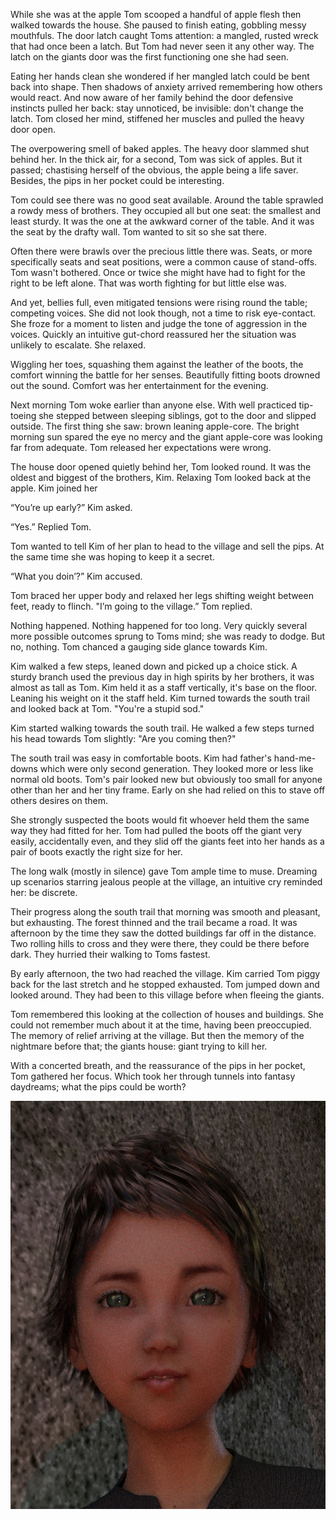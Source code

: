 While she was at the apple Tom scooped a handful of apple flesh then walked towards the house. She paused to finish eating, gobbling messy mouthfuls. The door latch caught Toms attention: a mangled, rusted wreck that had once been a latch. But Tom had never seen it any other way. The latch on the giants door was the first functioning one she had seen. 

Eating her hands clean she wondered if her mangled latch could be bent back into shape. Then shadows of anxiety arrived remembering how others would react. And now aware of her family behind the door defensive instincts pulled her back: stay unnoticed, be invisible: don't change the latch. Tom closed her mind, stiffened her muscles and pulled the heavy door open.

The overpowering smell of baked apples. The heavy door slammed shut behind her. In the thick air, for a second, Tom was sick of apples. But it passed; chastising herself of the obvious, the apple being a life saver. Besides, the pips in her pocket could be interesting. 

Tom could see there was no good seat available. Around the table sprawled a rowdy mess of brothers. They occupied all but one seat: the smallest and least sturdy. It was the one at the awkward corner of the table. And it was the seat by the drafty wall. Tom wanted to sit so she sat there. 

Often there were brawls over the precious little there was. Seats, or more specifically seats and seat positions, were a common cause of stand-offs. Tom wasn't bothered. Once or twice she might have had to fight for the right to be left alone. That was worth fighting for but little else was. 

And yet, bellies full, even mitigated tensions were rising round the table; competing voices. She did not look though, not a time to risk eye-contact. She froze for a moment to listen and judge the tone of aggression in the voices. Quickly an intuitive gut-chord reassured her the situation was unlikely to escalate. She relaxed. 

Wiggling her toes, squashing them against the leather of the boots, the comfort winning the battle for her senses. Beautifully fitting boots drowned out the sound. Comfort was her entertainment for the evening.

Next morning Tom woke earlier than anyone else. With well practiced tip-toeing she stepped between sleeping siblings, got to the door and slipped outside. The first thing she saw: brown leaning apple-core. The bright morning sun spared the eye no mercy and the giant apple-core was looking far from adequate. Tom released her expectations were wrong. 

The house door opened quietly behind her, Tom looked round. It was the oldest and biggest of the brothers, Kim. Relaxing Tom looked back at the apple. Kim joined her 

“You’re up early?” Kim asked.

“Yes.” Replied Tom.

Tom wanted to tell Kim of her plan to head to the village and sell the pips. At the same time she was hoping to keep it a secret. 

“What you doin’?” Kim accused. 

Tom braced her upper body and relaxed her legs shifting weight between feet, ready to flinch. "I’m going to the village.” Tom replied.

Nothing happened. Nothing happened for too long. Very quickly several more possible outcomes sprung to Toms mind; she was ready to dodge. But no, nothing. Tom chanced a gauging side glance towards Kim.

Kim walked a few steps, leaned down and picked up a choice stick. A sturdy branch used the previous day in high spirits by her brothers, it was almost as tall as Tom. Kim held it as a staff vertically, it's base on the floor. Leaning his weight on it the staff held. Kim turned towards the south trail and looked back at Tom. "You're a stupid sod."

Kim started walking towards the south trail. He walked a few steps turned his head towards Tom slightly: "Are you coming then?"

The south trail was easy in comfortable boots. Kim had father's hand-me-downs which were only second generation. They looked more or less like normal old boots. Tom's pair looked new but obviously too small for anyone other than her and her tiny frame. Early on she had relied on this to stave off others desires on them.

She strongly suspected the boots would fit whoever held them the same way they had fitted for her. Tom had pulled the boots off the giant very easily, accidentally even, and they slid off the giants feet into her hands as a pair of boots exactly the right size for her. 

The long walk (mostly in silence) gave Tom ample time to muse. Dreaming up scenarios starring jealous people at the village, an intuitive cry reminded her: be discrete.

Their progress along the south trail that morning was smooth and pleasant, but exhausting. The forest thinned and the trail became a road. It was afternoon by the time they saw the dotted buildings far off in the distance. Two rolling hills to cross and they were there, they could be there before dark. They hurried their walking to Toms fastest.

By early afternoon, the two had reached the village. Kim carried Tom piggy back for the last stretch and he stopped exhausted. Tom jumped down and looked around. They had been to this village before when fleeing the giants. 

Tom remembered this looking at the collection of houses and buildings. She could not remember much about it at the time, having been preoccupied. The memory of relief arriving at the village. But then the memory of the nightmare before that; the giants house: giant trying to kill her.

With a concerted breath, and the reassurance of the pips in her pocket, Tom gathered her focus. Which took her through tunnels into fantasy daydreams; what the pips could be worth?

![](TomThumb/Tom%20Thumbnail.jpg)
